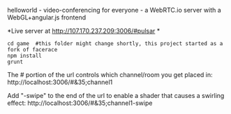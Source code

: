 helloworld - video-conferencing for everyone - a WebRTC.io server with a WebGL+angular.js frontend

*Live server at http://107.170.237.209:3006/#pulsar *

    cd game  #this folder might change shortly, this project started as a fork of facerace
    npm install
    grunt

The # portion of the url controls which channel/room you get placed in: http://localhost:3006/#&35;channel1

Add "-swipe" to the end of the url to enable a shader that causes a swirling effect: http://localhost:3006/#&35;channel1-swipe